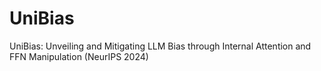 # UniBias
UniBias: Unveiling and Mitigating LLM Bias through Internal Attention and FFN Manipulation (NeurIPS 2024)
